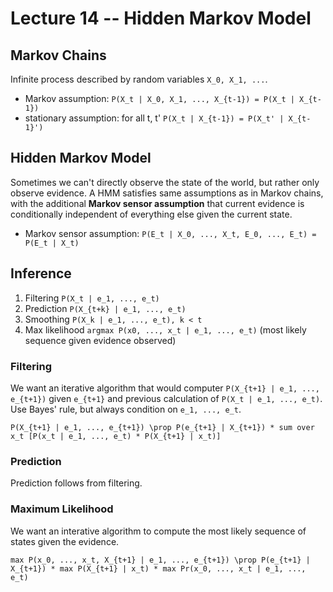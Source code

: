 # Lecture 14 -- Hidden Markov Model

## Markov Chains
Infinite process described by random variables ``X_0, X_1, ...``.
- Markov assumption: ``P(X_t | X_0, X_1, ..., X_{t-1}) = P(X_t | X_{t-1})``
- stationary assumption: for all t, t' ``P(X_t | X_{t-1}) = P(X_t' | X_{t-1}')``

## Hidden Markov Model
Sometimes we can't directly observe the state of the world, but rather only observe evidence. A HMM satisfies same assumptions as in Markov chains, with the 
additional **Markov sensor assumption** that current evidence is conditionally independent of everything else given the current state.
- Markov sensor assumption: ``P(E_t | X_0, ..., X_t, E_0, ..., E_t) = P(E_t | X_t)``

## Inference
1. Filtering ``P(X_t | e_1, ..., e_t)``
2. Prediction ``P(X_{t+k} | e_1, ..., e_t)``
3. Smoothing ``P(X_k | e_1, ..., e_t), k < t``
4. Max likelihood ``argmax P(x0, ..., x_t | e_1, ..., e_t)`` (most likely sequence given evidence observed)

### Filtering
We want an iterative algorithm that would computer ``P(X_{t+1} | e_1, ..., e_{t+1})`` given ``e_{t+1}`` and previous calculation of ``P(X_t | e_1, ..., e_t)``. 
Use Bayes' rule, but always condition on ``e_1, ..., e_t``. 

``P(X_{t+1} | e_1, ..., e_{t+1}) \prop P(e_{t+1} | X_{t+1}) * sum over x_t [P(x_t | e_1, ..., e_t) * P(X_{t+1} | x_t)]``

### Prediction
Prediction follows from filtering.

### Maximum Likelihood
We want an interative algorithm to compute the most likely sequence of states given the evidence.

``max P(x_0, ..., x_t, X_{t+1} | e_1, ..., e_{t+1}) \prop P(e_{t+1} | X_{t+1}) * max P(X_{t+1} | x_t) * max Pr(x_0, ..., x_t | e_1, ..., e_t)``
